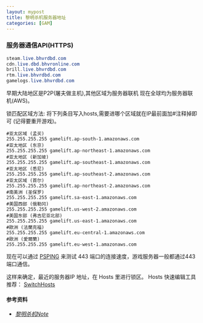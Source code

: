 ```yaml
---
layout: mypost
title: 黎明杀机服务器地址
categories: [GAM]
---
```


### 服务器通信API(HTTPS)
```java
steam.live.bhvrdbd.com
cdn.live.dbd.bhvronline.com
brill.live.bhvrdbd.com
rtm.live.bhvrdbd.com
gamelogs.live.bhvrdbd.com
```

早期大陆地区是P2P(屠夫做主机),其他区域为服务器联机
现在全球均为服务器联机(AWS)。

锁匹配区域方法:
将下列条目写入hosts,需要进哪个区域就在IP最前面加#注释掉即可
(记得要重开游戏)。

```shell
#亚太区域 (孟买)
255.255.255.255 gamelift.ap-south-1.amazonaws.com
#亚太地区 (东京)
255.255.255.255 gamelift.ap-northeast-1.amazonaws.com
#亚太地区 (新加坡)
255.255.255.255 gamelift.ap-southeast-1.amazonaws.com
#亚太地区 (悉尼)
255.255.255.255 gamelift.ap-southeast-2.amazonaws.com
#亚太区域 (首尔)
255.255.255.255 gamelift.ap-northeast-2.amazonaws.com
#南美洲 (圣保罗)
255.255.255.255 gamelift.sa-east-1.amazonaws.com
#美国西部 (俄勒冈)
255.255.255.255 gamelift.us-west-2.amazonaws.com
#美国东部 (弗吉尼亚北部)
255.255.255.255 gamelift.us-east-1.amazonaws.com
#歐洲 (法蘭克福)
255.255.255.255 gamelift.eu-central-1.amazonaws.com
#歐洲 (愛爾蘭)
255.255.255.255 gamelift.eu-west-1.amazonaws.com
```

现在可以通过 [PSPING](https://learn.microsoft.com/en-us/0sysinternals/downloads/psping) 
来测试 443 端口的连接速度，游戏服务器一般都通过443端口通信。

这样来确定，最近的服务器IP 地址，在 Hosts 里进行锁区。
Hosts 快速编辑工具推荐：
[SwitchHosts](https://github.com/oldj/SwitchHosts)


#### 参考资料

- [*黎明杀机Note*](https://www.dogfight360.com/blog/1910/)